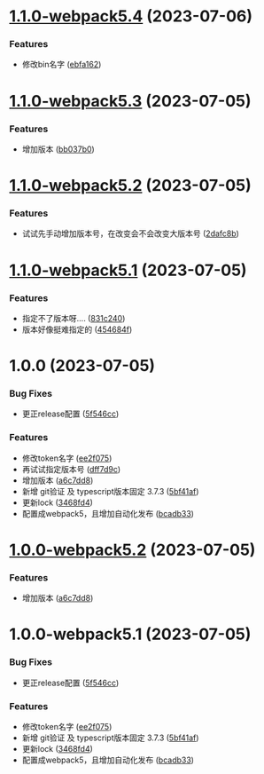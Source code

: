 # [1.1.0-webpack5.4](https://github.com/kangkang1995/react-simple-webpack/compare/v1.1.0-webpack5.3...v1.1.0-webpack5.4) (2023-07-06)


### Features

* 修改bin名字 ([ebfa162](https://github.com/kangkang1995/react-simple-webpack/commit/ebfa162a1a111592cc9084ba9cfee9ea63cf1e61))

# [1.1.0-webpack5.3](https://github.com/kangkang1995/react-simple-webpack/compare/v1.1.0-webpack5.2...v1.1.0-webpack5.3) (2023-07-05)


### Features

* 增加版本 ([bb037b0](https://github.com/kangkang1995/react-simple-webpack/commit/bb037b019f4ec820d0167feed56af11e9b4d6bc0))

# [1.1.0-webpack5.2](https://github.com/kangkang1995/react-simple-webpack/compare/v1.1.0-webpack5.1...v1.1.0-webpack5.2) (2023-07-05)


### Features

* 试试先手动增加版本号，在改变会不会改变大版本号 ([2dafc8b](https://github.com/kangkang1995/react-simple-webpack/commit/2dafc8b3b11801e20e64ff5e7211796d86653420))

# [1.1.0-webpack5.1](https://github.com/kangkang1995/react-simple-webpack/compare/v1.0.0...v1.1.0-webpack5.1) (2023-07-05)


### Features

* 指定不了版本呀.... ([831c240](https://github.com/kangkang1995/react-simple-webpack/commit/831c240813231f05e5badc0c39c1bed2ed4befc2))
* 版本好像挺难指定的 ([454684f](https://github.com/kangkang1995/react-simple-webpack/commit/454684f05aabf71ab324d5129488117f73a6aff8))

# 1.0.0 (2023-07-05)


### Bug Fixes

* 更正release配置 ([5f546cc](https://github.com/kangkang1995/react-simple-webpack/commit/5f546cce70283813196f0ea53758a9663da3f2f1))


### Features

* 修改token名字 ([ee2f075](https://github.com/kangkang1995/react-simple-webpack/commit/ee2f075764d066eafbe7dee7f54ac6e10926d93d))
* 再试试指定版本号 ([dff7d9c](https://github.com/kangkang1995/react-simple-webpack/commit/dff7d9c3cd4187ef0dcd5141c29645c6a95e480a))
* 增加版本 ([a6c7dd8](https://github.com/kangkang1995/react-simple-webpack/commit/a6c7dd8f86005715a1e6b351f9029ef128a9505f))
* 新增 git验证  及 typescript版本固定 3.7.3 ([5bf41af](https://github.com/kangkang1995/react-simple-webpack/commit/5bf41af6473b2b2375a0689a3d8cfb8f8cd15a5b))
* 更新lock ([3468fd4](https://github.com/kangkang1995/react-simple-webpack/commit/3468fd40e5cd3f294860cb083227156c0f2cd9eb))
* 配置成webpack5，且增加自动化发布 ([bcadb33](https://github.com/kangkang1995/react-simple-webpack/commit/bcadb33cc4ae8d76f272eedc3a6670eddad6fce6))

# [1.0.0-webpack5.2](https://github.com/kangkang1995/react-simple-webpack/compare/v1.0.0-webpack5.1...v1.0.0-webpack5.2) (2023-07-05)


### Features

* 增加版本 ([a6c7dd8](https://github.com/kangkang1995/react-simple-webpack/commit/a6c7dd8f86005715a1e6b351f9029ef128a9505f))

# 1.0.0-webpack5.1 (2023-07-05)


### Bug Fixes

* 更正release配置 ([5f546cc](https://github.com/kangkang1995/react-simple-webpack/commit/5f546cce70283813196f0ea53758a9663da3f2f1))


### Features

* 修改token名字 ([ee2f075](https://github.com/kangkang1995/react-simple-webpack/commit/ee2f075764d066eafbe7dee7f54ac6e10926d93d))
* 新增 git验证  及 typescript版本固定 3.7.3 ([5bf41af](https://github.com/kangkang1995/react-simple-webpack/commit/5bf41af6473b2b2375a0689a3d8cfb8f8cd15a5b))
* 更新lock ([3468fd4](https://github.com/kangkang1995/react-simple-webpack/commit/3468fd40e5cd3f294860cb083227156c0f2cd9eb))
* 配置成webpack5，且增加自动化发布 ([bcadb33](https://github.com/kangkang1995/react-simple-webpack/commit/bcadb33cc4ae8d76f272eedc3a6670eddad6fce6))
